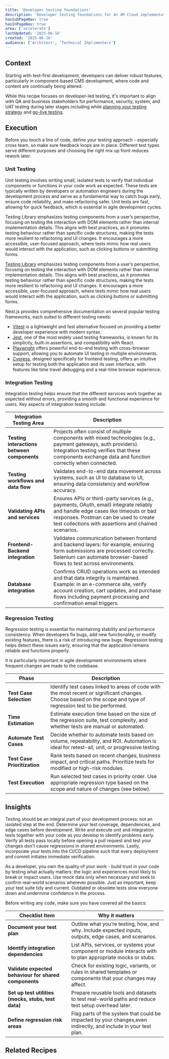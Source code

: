 ```yaml
---
title: 'Developer testing foundations'
description: 'Developer testing foundations for an XM Cloud implementation'
hasSubPageNav: true
hasInPageNav: true
area: ['accelerate']
lastUpdated: '2025-06-16'
created: '2025-06-16'
audience: ['Architect', 'Technical Implimenters']
---
```


## Context
Starting with test-first development, developers can deliver robust features,  particularly in component-based CMS development, where code and content are continually being altered.

While this recipe focuses on developer-led testing, it's important to align with QA and business stakeholders for performance, security, system, and UAT testing during later stages including while [planning your testing strategy](/learn/accelerate/xm-cloud/pre-development/project-planning/test-strategy-planning) and [go-live testing](/learn/accelerate/xm-cloud/final-steps/testing-framework).

## Execution

Before you touch a line of code, define your testing approach - especially cross team, so make sure feedback loops are in place. Different test types serve different purposes and choosing the right mix up front reduces rework later.

### Unit Testing

Unit testing involves writing small, isolated tests to verify that individual components or functions in your code work as expected. These tests are typically written by developers or automation engineers during the development process and serve as a fundamental way to catch bugs early, ensure code reliability, and make refactoring safer. Unit tests are fast, allowing for quick feedback, which is essential in agile development cycles.

Testing Library emphasizes testing components from a user’s perspective, focusing on testing the interaction with DOM elements rather than internal implementation details. This aligns with best practices, as it promotes testing behaviour rather than specific code structures, making the tests more resilient to refactoring and UI changes. It encourages a more accessible, user-focused approach, where tests mimic how real users would interact with the application, such as clicking buttons or submitting forms.

[Testing Library](https://testing-library.com/) emphasizes testing components from a user’s perspective, focusing on testing the interaction with DOM elements rather than internal implementation details. This aligns with best practices, as it promotes testing behaviour rather than specific code structures, making the tests more resilient to refactoring and UI changes. It encourages a more accessible, user-focused approach, where tests mimic how real users would interact with the application, such as clicking buttons or submitting forms.

Next.js provides comprehensive documentation on several popular testing frameworks, each suited to different testing needs:

<ul>
  <li>
    <a href="https://nextjs.org/docs/app/guides/testing/vitest">Vitest</a> is a lightweight and fast alternative focused on providing a better developer experience with modern syntax.
  </li>
  <li>
    <a href="https://nextjs.org/docs/app/guides/testing/jest">Jest</a>, one of the most widely used testing frameworks, is known for its simplicity, built-in assertions, and compatibility with React.
  </li>
  <li>
    <a href="https://nextjs.org/docs/app/guides/testing/end-to-end">Playwright</a> offers powerful end-to-end testing with cross-browser support, allowing you to automate UI testing in multiple environments.
  </li>
  <li>
    <a href="https://nextjs.org/docs/app/guides/testing/end-to-end">Cypress</a>, designed specifically for frontend testing, offers an intuitive setup for testing both the application and its user interface, with features like time travel debugging and a real-time browser experience.
  </li>
</ul>

### Integration Testing
Integration testing helps ensure that the different services work together as expected without errors, providing a smooth and functional experience for users. Key aspects of integration testing include:

| **Integration Testing Area**              | **Description** |
|-------------------------------------------|-----------------|
| **Testing interactions between components** | Projects often consist of multiple components with mixed technologies (e.g., payment gateways, auth providers). Integration testing verifies that these components exchange data and function correctly when connected. |
| **Testing workflows and data flow**        | Validates end-to-end data movement across systems, such as UI to database to UI, ensuring data consistency and workflow accuracy. |
| **Validating APIs and services**           | Ensures APIs or third-party services (e.g., payments, OAuth, email) integrate reliably and handle edge cases like timeouts or bad responses. Postman can be used to create test collections with assertions and chained scenarios. |
| **Frontend-Backend integration**           | Validates communication between frontend and backend layers: for example, ensuring form submissions are processed correctly. Selenium can automate browser-based flows to test across environments. |
| **Database integration**                   | Confirms CRUD operations work as intended and that data integrity is maintained. Example: in an e-commerce site, verify account creation, cart updates, and purchase flows including payment processing and confirmation email triggers. |

### Regression Testing

Regression testing is essential for maintaining stability and performance consistency. When developers fix bugs, add new functionality, or modify existing features, there is a risk of introducing new bugs. Regression testing helps detect these issues early, ensuring that the application remains reliable and functions properly.

It is particularly important in agile development environments where frequent changes are made to the codebase.

| **Phase**                  | **Description**                                                                                     |
|----------------------------|-----------------------------------------------------------------------------------------------------|
| **Test Case Selection**     | Identify test cases linked to areas of code with the most recent or significant changes. Choose based on the scope and type of regression test to be performed. |
| **Time Estimation**         | Estimate execution time based on the size of the regression suite, test complexity, and whether tests are manual or automated. |
| **Automate Test Cases**     | Decide whether to automate tests based on volume, repeatability, and ROI. Automation is ideal for retest-all, unit, or progressive testing. |
| **Test Case Prioritization**| Rank tests based on recent changes, business impact, and critical paths. Prioritize tests for modified or high-risk modules. |
| **Test Execution**          | Run selected test cases in priority order. Use appropriate regression type based on the scope and nature of changes (see below). |


## Insights
Testing should be an integral part of your development process: not an isolated step at the end. Determine your test coverage, dependencies, and edge cases before development. Write and execute unit and integration tests together with your code as you develop to identify problems early. Verify all tests pass locally before opening a pull request and test your changes don't cause regressions in shared environments. Lastly, incorporate your tests into the CI/CD pipeline such that every deployment and commit initiates immediate verification. 

As a developer, you own the quality of your work - build trust in your code by testing what actually matters: the logic and experiences most likely to break or impact users. Use mock data only when necessary and seek to confirm real-world scenarios wherever possible. Just as important, keep your test suite tidy and current. Outdated or obsolete tests slow everyone down and undermine confidence in the process. 

Before writing any code, make sure you have covered all the basics:

| **Checklist Item**                               | **Why it matters**                                                                                                      |
|--------------------------------------------------|-------------------------------------------------------------------------------------------------------------------------|
| **Document your test plan**                      | Outline what you’re testing, how, and why. Include expected inputs, outputs, edge cases, and scenarios.                 |
| **Identify integration dependencies**            | List APIs, services, or systems your component or module interacts with to plan appropriate mocks or stubs.             |
| **Validate expected behaviour for shared components** | Check for existing logic, variants, or rules in shared templates or components that your changes may affect.            |
| **Set up test utilities (mocks, stubs, test data)** | Prepare reusable tools and datasets to test real-world paths and reduce test setup overhead later.                     |
| **Define regression risk areas**                 | Flag parts of the system that could be impacted by your changes,even indirectly, and include in your test plan.         |


## Related Recipes

<Row columns={2}>
  <Link title="Planning test strategy" link="/learn/accelerate/xm-cloud/pre-development/project-planning/test-strategy-planning" />
  <Link title="Testing Framework" link="/learn/accelerate/xm-cloud/final-steps/testing-framework" />  
</Row>








